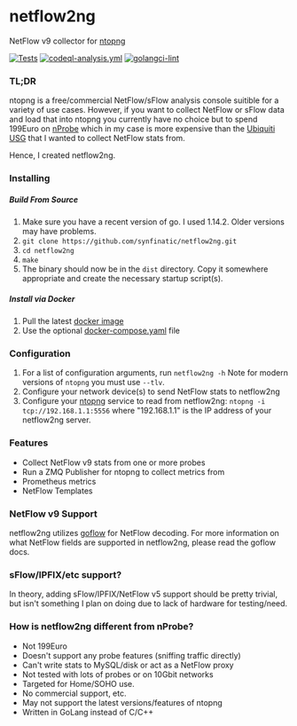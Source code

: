 # netflow2ng
NetFlow v9 collector for [ntopng](https://www.ntop.org/products/traffic-analysis/ntop/)

[![Tests](https://github.com/synfinatic/netflow2ng/actions/workflows/tests.yml/badge.svg)](https://github.com/synfinatic/netflow2ng/actions/workflows/tests.yml)
[![codeql-analysis.yml](https://github.com/synfinatic/netflow2ng/actions/workflows/codeql-analysis.yml/badge.svg)](https://github.com/synfinatic/netflow2ng/actions/workflows/codeql-analysis.yml)
[![golangci-lint](https://github.com/synfinatic/netflow2ng/actions/workflows/golangci-lint.yaml/badge.svg)](https://github.com/synfinatic/netflow2ng/actions/workflows/golangci-lint.yaml)

### TL;DR

ntopng is a free/commercial NetFlow/sFlow analysis console suitible for a
variety of use cases.  However, if you want to collect NetFlow or sFlow
data and load that into ntopng you currently have no choice but to spend
199Euro on [nProbe](https://www.ntop.org/products/netflow/nprobe/) which
in my case is more expensive than the 
[Ubiquiti USG](https://www.ui.com/unifi-routing/usg/) that I wanted to 
collect NetFlow stats from.

Hence, I created netflow2ng.

### Installing

##### Build From Source
 1. Make sure you have a recent version of go.  I used 1.14.2.   Older versions
    may have problems.
 1. `git clone https://github.com/synfinatic/netflow2ng.git`
 1. `cd netflow2ng`
 1. `make`
 1. The binary should now be in the `dist` directory.  Copy it somewhere
    appropriate and create the necessary startup script(s).

##### Install via Docker

 1. Pull the latest [docker image](https://hub.docker.com/r/synfinatic/netflow2ng)
 1. Use the optional [docker-compose.yaml](docker-compose.yaml) file

### Configuration
 1. For a list of configuration arguments, run `netflow2ng -h`  Note for modern versions of `ntopng` you must use `--tlv`.
 1. Configure your network device(s) to send NetFlow stats to netflow2ng
 1. Configure your [ntopng](https://www.ntop.org/products/traffic-analysis/ntop/)
    service to read from netflow2ng: `ntopng -i tcp://192.168.1.1:5556` where
    "192.168.1.1" is the IP address of your netflow2ng server.

### Features

 * Collect NetFlow v9 stats from one or more probes
 * Run a ZMQ Publisher for ntopng to collect metrics from
 * Prometheus metrics
 * NetFlow Templates

### NetFlow v9 Support

netflow2ng utilizes [goflow](https://github.com/cloudflare/goflow) for NetFlow
decoding.  For more information on what NetFlow fields are supported in 
netflow2ng, please read the goflow docs.

### sFlow/IPFIX/etc support?

In theory, adding sFlow/IPFIX/NetFlow v5 support should be pretty trivial, but
isn't something I plan on doing due to lack of hardware for testing/need.

### How is netflow2ng different from nProbe?

 * Not 199Euro
 * Doesn't support any probe features (sniffing traffic directly)
 * Can't write stats to MySQL/disk or act as a NetFlow proxy
 * Not tested with lots of probes or on 10Gbit networks
 * Targeted for Home/SOHO use.
 * No commercial support, etc.
 * May not support the latest versions/features of ntopng
 * Written in GoLang instead of C/C++
